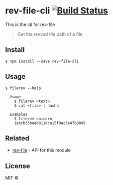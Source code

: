 # rev-file-cli [![Build Status](https://travis-ci.org/benri/rev-file-cli.svg?branch=master)](https://travis-ci.org/benri/rev-file-cli)
This is the cli for rev-file

> Get the revved file path of a file


## Install

```
$ npm install --save rev-file-cli
```


## Usage

```
$ filerev --help

  Usage
    $ filerev <text>
    $ cat <file> | hasha

  Examples
    $ filerev unicorn
    1abcb33beeb811dca15f0ac3e47b88d9
```


## Related

- [rev-file](https://github.com/sindresorhus/rev-file) - API for this module


## License

MIT ©